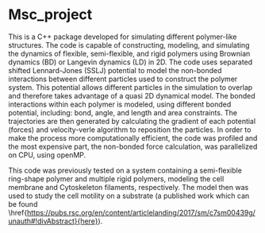 # Msc_project

This is a C++ package developed for simulating different polymer-like
structures. The code is capable of constructing, modeling, and
simulating the dynamics of flexible, semi-flexible, and rigid
polymers using Brownian dynamics (BD) or Langevin dynamics (LD) in
2D. The code uses separated shifted Lennard-Jones (SSLJ) potential
to model the non-bonded interactions between different particles
used to construct the polymer system. This potential allows
different particles in the simulation to overlap and therefore takes
advantage of a quasi 2D dynamical model. The bonded interactions
within each polymer is modeled, using different bonded potential,
including: bond, angle, and length and area constraints.
The trajectories are then generated by calculating the gradient of
each potential (forces) and velocity-verle algorithm to reposition
the particles. 
In order to make the process more computationally efficient, the code
was profiled and the most expensive part,
the non-bonded force calculation, was parallelized on CPU, using
openMP.

This code was previously tested on a system containing a
semi-flexible ring-shape polymer and multiple rigid polymers,
modeling the cell membrane and Cytoskeleton filaments, respectively.
The model then was used to study the cell motility on a substrate
(a published work which can be found
\href{https://pubs.rsc.org/en/content/articlelanding/2017/sm/c7sm00439g/unauth#!divAbstract}{here}).
